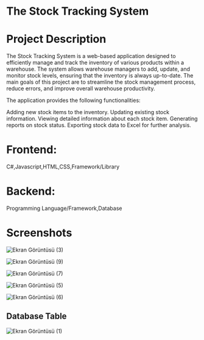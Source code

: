 <h1>The Stock Tracking System</h1>

<h1>Project Description</h1>

The Stock Tracking System is a web-based application designed to efficiently manage and track the inventory of various products within a warehouse. The system allows warehouse managers to add, update, and monitor stock levels, ensuring that the inventory is always up-to-date. The main goals of this project are to streamline the stock management process, reduce errors, and improve overall warehouse productivity.

The application provides the following functionalities:

Adding new stock items to the inventory.
Updating existing stock information.
Viewing detailed information about each stock item.
Generating reports on stock status.
Exporting stock data to Excel for further analysis.

<h1>Frontend:</h1>
C#,Javascript,HTML,CSS,Framework/Library



<h1>Backend:</h1>
  Programming Language/Framework,Database




<h1>Screenshots</h1>

![Ekran Görüntüsü (3)](https://github.com/user-attachments/assets/6830aea7-d0a3-4484-8b7f-aa9db500287b)


![Ekran Görüntüsü (9)](https://github.com/user-attachments/assets/575299da-3492-41d8-846b-57aaadefbf07)


![Ekran Görüntüsü (7)](https://github.com/user-attachments/assets/e91c92d9-3bd7-4e58-b7d5-a6d390fd87aa)


![Ekran Görüntüsü (5)](https://github.com/user-attachments/assets/b71f6799-19d0-460c-9dd1-3f2703091f8e)


![Ekran Görüntüsü (6)](https://github.com/user-attachments/assets/8745e227-ab05-4ebb-a991-69dd6dce176c)


<h2>Database Table</h2>


![Ekran Görüntüsü (1)](https://github.com/user-attachments/assets/d54f6744-b647-488d-9795-48e3190e5689)
